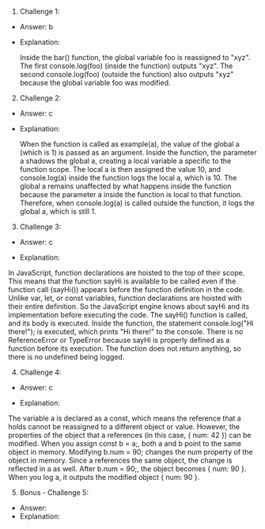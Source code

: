 1. Challenge 1:

- Answer: b

- Explanation:

  Inside the bar() function, the global variable foo is reassigned to "xyz".
  The first console.log(foo) (inside the function) outputs "xyz".
  The second console.log(foo) (outside the function) also outputs "xyz" because the global variable foo was modified.

2. Challenge 2:

- Answer: c

- Explanation:

  When the function is called as example(a), the value of the global a (which is 1) is passed as an argument.
  Inside the function, the parameter a shadows the global a, creating a local variable a specific to the function scope.
  The local a is then assigned the value 10, and console.log(a) inside the function logs the local a, which is 10.
  The global a remains unaffected by what happens inside the function because the parameter a inside the function is local to that function.
  Therefore, when console.log(a) is called outside the function, it logs the global a, which is still 1.

3. Challenge 3:

- Answer: c

- Explanation:

In JavaScript, function declarations are hoisted to the top of their scope. This means that the function sayHi is available to be called even if the function call (sayHi()) appears before the function definition in the code.
  Unlike var, let, or const variables, function declarations are hoisted with their entire definition. So the JavaScript engine knows about sayHi and its implementation before executing the code.
  The sayHi() function is called, and its body is executed. Inside the function, the statement console.log("Hi there!"); is executed, which prints "Hi there!" to the console.
  There is no ReferenceError or TypeError because sayHi is properly defined as a function before its execution.
  The function does not return anything, so there is no undefined being logged.

4. Challenge 4:

- Answer: c

- Explanation:

The variable a is declared as a const, which means the reference that a holds cannot be reassigned to a different object or value.
However, the properties of the object that a references (in this case, { num: 42 }) can be modified.
When you assign const b = a;, both a and b point to the same object in memory.
Modifying b.num = 90; changes the num property of the object in memory. Since a references the same object, the change is reflected in a as well.
After b.num = 90;, the object becomes { num: 90 }.
When you log a, it outputs the modified object { num: 90 }.

5. Bonus - Challenge 5:

- Answer:
- Explanation:
